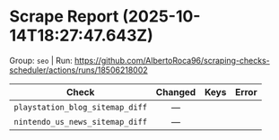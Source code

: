 # Scrape Report (2025-10-14T18:27:47.643Z)

Group: `seo`  |  Run: https://github.com/AlbertoRoca96/scraping-checks-scheduler/actions/runs/18506218002

| Check | Changed | Keys | Error |
|---|:---:|:--|:--|
| `playstation_blog_sitemap_diff` | — |  |  |
| `nintendo_us_news_sitemap_diff` | — |  |  |
